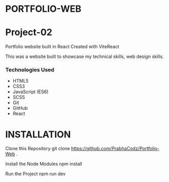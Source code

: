 # PORTFOLIO-WEB


# Project-02
Portfolio website built in React
Created with ViteReact 


This was a website built to showcase my technical skills, web design skills.





### Technologies Used

* HTML5
* CSS3
* JavaScript (ES6)
* SCSS
* Git
* GitHub
* React


# INSTALLATION 

Clone this Repository
git clone https://github.com/PrabhaCodz/Portfolio-Web .

Install the Node Modules 
npm install

Run the Project 
npm run dev
